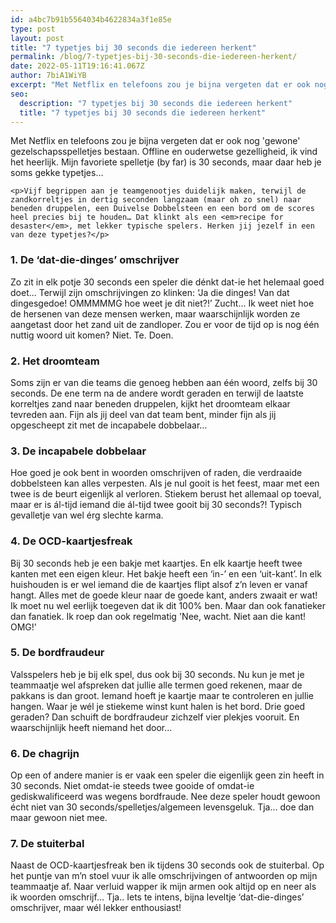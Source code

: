 ```yaml
---
id: a4bc7b91b5564034b4622834a3f1e85e
type: post
layout: post
title: "7 typetjes bij 30 seconds die iedereen herkent"
permalink: /blog/7-typetjes-bij-30-seconds-die-iedereen-herkent/
date: 2022-05-11T19:16:41.067Z
author: 7biA1WiYB
excerpt: "Met Netflix en telefoons zou je bijna vergeten dat er ook nog 'gewone' gezelschapsspelletjes bestaan. Offline en ouderwetse gezelligheid, ik vind het heerlijk. Mijn favoriete spelletje (by far) is 30 seconds, maar daar heb je soms gekke typetjes…  "
seo:
  description: "7 typetjes bij 30 seconds die iedereen herkent"
  title: "7 typetjes bij 30 seconds die iedereen herkent"
---
```

Met Netflix en telefoons zou je bijna vergeten dat er ook nog 'gewone' gezelschapsspelletjes bestaan. Offline en ouderwetse gezelligheid, ik vind het heerlijk. Mijn favoriete spelletje (by far) is 30 seconds, maar daar heb je soms gekke typetjes…  

    <p>Vijf begrippen aan je teamgenootjes duidelijk maken, terwijl de zandkorreltjes in dertig seconden langzaam (maar oh zo snel) naar beneden druppelen, een Duivelse Dobbelsteen en een bord om de scores heel precies bij te houden… Dat klinkt als een <em>recipe for desaster</em>, met lekker typische spelers. Herken jij jezelf in een van deze typetjes?</p>
<h3>1. De ‘dat-die-dinges’ omschrijver</h3>
<p>Zo zit in elk potje 30 seconds een speler die dénkt dat-ie het helemaal goed doet… Terwijl zijn omschrijvingen zo klinken: ‘Ja die dinges! Van dat dingesgedoe! OMMMMMG hoe weet je dit niet?!’ Zucht… Ik weet niet hoe de hersenen van deze mensen werken, maar waarschijnlijk worden ze aangetast door het zand uit de zandloper. Zou er voor de tijd op is nog één nuttig woord uit komen? Niet. Te. Doen.</p>
<h3>2. Het droomteam</h3>
<p>Soms zijn er van die teams die genoeg hebben aan één woord, zelfs bij 30 seconds. De ene term na de andere wordt geraden en terwijl de laatste korreltjes zand naar beneden druppelen, kijkt het droomteam elkaar tevreden aan. Fijn als jij deel van dat team bent, minder fijn als jij opgescheept zit met de incapabele dobbelaar…</p>
<h3>3. De incapabele dobbelaar</h3>
<p>Hoe goed je ook bent in woorden omschrijven of raden, die verdraaide dobbelsteen kan alles verpesten. Als je nul gooit is het feest, maar met een twee is de beurt eigenlijk al verloren. Stiekem berust het allemaal op toeval, maar er is ál-tijd iemand die ál-tijd twee gooit bij 30 seconds?! Typisch gevalletje van wel érg slechte karma.</p>
<h3>4. De OCD-kaartjesfreak</h3>
<p>Bij 30 seconds heb je een bakje met kaartjes. En elk kaartje heeft twee kanten met een eigen kleur. Het bakje heeft een ‘in-’ en een ‘uit-kant’. In elk huishouden is er wel iemand die de kaartjes flipt alsof z’n leven er vanaf hangt. Alles met de goede kleur naar de goede kant, anders zwaait er wat! Ik moet nu wel eerlijk toegeven dat ik dit 100% ben. Maar dan ook fanatieker dan fanatiek. Ik roep dan ook regelmatig 'Nee, wacht. Niet aan die kant! OMG!'</p>
<h3>5. De bordfraudeur</h3>
<p>Valsspelers heb je bij elk spel, dus ook bij 30 seconds. Nu kun je met je teammaatje wel afspreken dat jullie alle termen goed rekenen, maar de pakkans is dan groot. Iemand hoeft je kaartje maar te controleren en jullie hangen. Waar je wél je stiekeme winst kunt halen is het bord. Drie goed geraden? Dan schuift de bordfraudeur zichzelf vier plekjes vooruit. En waarschijnlijk heeft niemand het door…</p>
<h3>6. De chagrijn</h3>
<p>Op een of andere manier is er vaak een speler die eigenlijk geen zin heeft in 30 seconds. Niet omdat-ie steeds twee gooide of omdat-ie gediskwalificeerd was wegens bordfraude. Nee deze speler houdt gewoon écht niet van 30 seconds/spelletjes/algemeen levensgeluk. Tja… doe dan maar gewoon niet mee.</p>
<h3>7. De stuiterbal</h3>
<p>Naast de OCD-kaartjesfreak ben ik tijdens 30 seconds ook de stuiterbal. Op het puntje van m’n stoel vuur ik alle omschrijvingen of antwoorden op mijn teammaatje af. Naar verluid wapper ik mijn armen ook altijd op en neer als ik woorden omschrijf… Tja.. Iets te intens, bijna leveltje ‘dat-die-dinges’ omschrijver, maar wél lekker enthousiast!</p>  

